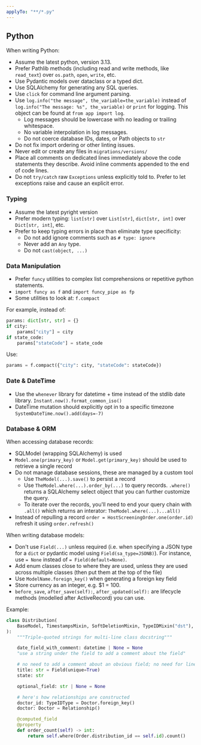 ```yaml
---
applyTo: "**/*.py"
---
```

## Python

When writing Python:

* Assume the latest python, version 3.13.
* Prefer Pathlib methods (including read and write methods, like `read_text`) over `os.path`, `open`, `write`, etc.
* Use Pydantic models over dataclass or a typed dict.
* Use SQLAlchemy for generating any SQL queries.
* Use `click` for command line argument parsing.
* Use `log.info("the message", the_variable=the_variable)` instead of `log.info("The message: %s", the_variable)` or `print` for logging. This object can be found at `from app import log`.
  * Log messages should be lowercase with no leading or trailing whitespace.
  * No variable interpolation in log messages.
  * Do not coerce database IDs, dates, or Path objects to `str`
* Do not fix import ordering or other linting issues.
* Never edit or create any files in `migrations/versions/`
* Place all comments on dedicated lines immediately above the code statements they describe. Avoid inline comments appended to the end of code lines.
* Do not `try/catch` raw `Exceptions` unless explicitly told to. Prefer to let exceptions raise and cause an explicit error.

### Typing

* Assume the latest pyright version
* Prefer modern typing: `list[str]` over `List[str]`, `dict[str, int]` over `Dict[str, int]`, etc.
* Prefer to keep typing errors in place than eliminate type specificity:
  * Do not add ignore comments such as `# type: ignore`
  * Never add an `Any` type.
  * Do not `cast(object, ...)`

### Data Manipulation

* Prefer `funcy` utilities to complex list comprehensions or repetitive python statements.
* `import funcy as f` and `import funcy_pipe as fp`
* Some utilities to look at: `f.compact`

For example, instead of:

```python
params: dict[str, str] = {}
if city:
    params["city"] = city
if state_code:
    params["stateCode"] = state_code
```

Use:

```python
params = f.compact({"city": city, "stateCode": stateCode})
```

### Date & DateTime

* Use the `whenever` library for datetime + time instead of the stdlib date library. `Instant.now().format_common_iso()`
* DateTime mutation should explicitly opt in to a specific timezone `SystemDateTime.now().add(days=-7)`

### Database & ORM

When accessing database records:

* SQLModel (wrapping SQLAlchemy) is used
* `Model.one(primary_key)` or `Model.get(primary_key)` should be used to retrieve a single record
* Do not manage database sessions, these are managed by a custom tool
  * Use `TheModel(...).save()` to persist a record
  * Use `TheModel.where(...).order_by(...)` to query records. `.where()` returns a SQLAlchemy select object that you can further customize the query.
  * To iterate over the records, you'll need to end your query chain with `.all()` which returns an interator: `TheModel.where(...)...all()`
* Instead of repulling a record `order = HostScreeningOrder.one(order.id)` refresh it using `order.refresh()`

When writing database models:

* Don't use `Field(...)` unless required (i.e. when specifying a JSON type for a `dict` or pydantic model using `Field(sa_type=JSONB)`). For instance, use `= None` instead of `= Field(default=None)`.
* Add enum classes close to where they are used, unless they are used across multiple classes (then put them at the top of the file)
* Use `ModelName.foreign_key()` when generating a foreign key field
* Store currency as an integer, e.g. $1 = 100.
* `before_save`, `after_save(self):`, `after_updated(self):` are lifecycle methods (modelled after ActiveRecord) you can use.

Example:

```python
class Distribution(
    BaseModel, TimestampsMixin, SoftDeletionMixin, TypeIDMixin("dst"), table=True
):
    """Triple-quoted strings for multi-line class docstring"""

    date_field_with_comment: datetime | None = None
    "use a string under the field to add a comment about the field"

    # no need to add a comment about an obvious field; no need for line breaks if there are no field-level docstrings
    title: str = Field(unique=True)
    state: str

    optional_field: str | None = None

    # here's how relationships are constructed
    doctor_id: TypeIDType = Doctor.foreign_key()
    doctor: Doctor = Relationship()

    @computed_field
    @property
    def order_count(self) -> int:
        return self.where(Order.distribution_id == self.id).count()
```
